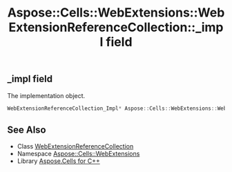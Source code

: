 ﻿---
title: Aspose::Cells::WebExtensions::WebExtensionReferenceCollection::_impl field
linktitle: _impl
second_title: Aspose.Cells for C++ API Reference
description: 'Aspose::Cells::WebExtensions::WebExtensionReferenceCollection::_impl field. The implementation object in C++.'
type: docs
weight: 900
url: /cpp/aspose.cells.webextensions/webextensionreferencecollection/_impl/
---
## _impl field


The implementation object.

```cpp
WebExtensionReferenceCollection_Impl* Aspose::Cells::WebExtensions::WebExtensionReferenceCollection::_impl
```

## See Also

* Class [WebExtensionReferenceCollection](../)
* Namespace [Aspose::Cells::WebExtensions](../../)
* Library [Aspose.Cells for C++](../../../)
